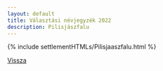 ```yaml
---
layout: default
title: Választási névjegyzék 2022
description: Pilisjászfalu
---
```


{% include settlementHTMLs/Pilisjaaszfalu.html %}

[Vissza](../)
